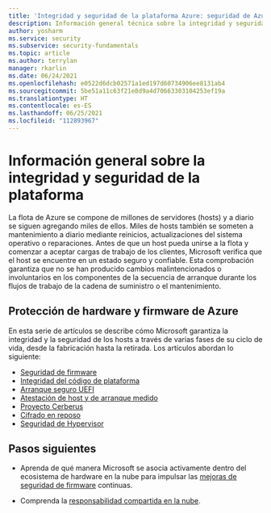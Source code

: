 ```yaml
---
title: 'Integridad y seguridad de la plataforma Azure: seguridad de Azure'
description: Información general técnica sobre la integridad y seguridad de la plataforma Azure.
author: yosharm
ms.service: security
ms.subservice: security-fundamentals
ms.topic: article
ms.author: terrylan
manager: rkarlin
ms.date: 06/24/2021
ms.openlocfilehash: e0522d6dcb02571a1ed197d60734906ee8131ab4
ms.sourcegitcommit: 5be51a11c63f21e8d9a4d70663303104253ef19a
ms.translationtype: HT
ms.contentlocale: es-ES
ms.lasthandoff: 06/25/2021
ms.locfileid: "112893967"
---
```

# <a name="platform-integrity-and-security-overview"></a>Información general sobre la integridad y seguridad de la plataforma
La flota de Azure se compone de millones de servidores (hosts) y a diario se siguen agregando miles de ellos. Miles de hosts también se someten a mantenimiento a diario mediante reinicios, actualizaciones del sistema operativo o reparaciones. Antes de que un host pueda unirse a la flota y comenzar a aceptar cargas de trabajo de los clientes, Microsoft verifica que el host se encuentre en un estado seguro y confiable. Esta comprobación garantiza que no se han producido cambios malintencionados o involuntarios en los componentes de la secuencia de arranque durante los flujos de trabajo de la cadena de suministro o el mantenimiento.

## <a name="securing-azure-hardware-and-firmware"></a>Protección de hardware y firmware de Azure
En esta serie de artículos se describe cómo Microsoft garantiza la integridad y la seguridad de los hosts a través de varias fases de su ciclo de vida, desde la fabricación hasta la retirada. Los artículos abordan lo siguiente:
 
- [Seguridad de firmware](firmware.md)
- [Integridad del código de plataforma](code-integrity.md)
- [Arranque seguro UEFI](secure-boot.md)
- [Atestación de host y de arranque medido](measured-boot-host-attestation.md)
- [Proyecto Cerberus](project-cerberus.md)
- [Cifrado en reposo](encryption-atrest.md)
- [Seguridad de Hypervisor](hypervisor.md)
 
## <a name="next-steps"></a>Pasos siguientes

- Aprenda de qué manera Microsoft se asocia activamente dentro del ecosistema de hardware en la nube para impulsar las [mejoras de seguridad de firmware](firmware.md) continuas.

- Comprenda la [responsabilidad compartida en la nube](shared-responsibility.md).